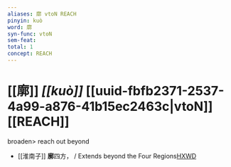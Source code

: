 ```yaml
---
aliases: 廓 vtoN REACH
pinyin: kuò
word: 廓
syn-func: vtoN
sem-feat: 
total: 1
concept: REACH 
---
```

# [[廓]] *[[kuò]]*  [[uuid-fbfb2371-2537-4a99-a876-41b15ec2463c|vtoN]] [[REACH]]
broaden> reach out beyond
 - [[淮南子]] **廓**四方， / Extends beyond the Four Regions[HXWD](https://hxwd.org/textview.html?location=KR3j0010_tls_001-1a.5)